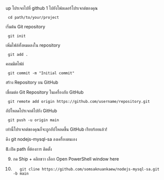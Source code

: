 up โปรเจกไปที่ github
1 ไปยังโฟลเดอร์โปรเจกต์ของคุณ

     cd path/to/your/project

เริ่มต้น Git repository

     git init

เพิ่มไฟล์ทั้งหมดลงใน repository

     git add .

คอมมิตไฟล์

     git commit -m "Initial commit"

สร้าง Repository บน GitHub

เชื่อมต่อ Git Repository ในเครื่องกับ GitHub

     git remote add origin https://github.com/username/repository.git

อัปโหลดโปรเจกต์ไปยัง GitHub

     git push -u origin main

เท่านี้โปรเจกต์ของคุณก็จะถูกอัปโหลดขึ้น GitHub เรียบร้อยแล้ว!

 ดึง git nodejs-mysql-sa ลงเครื่องตนเอง

8.เปิด path ที่ต้องการ ติดตั้ง 

9. กด Ship + คลิกขวา เลือก Open PowerShell window here
 
10. 
           git cline https://github.com/somsaknuankaew/nodejs-mysql-sa.git -b main 
